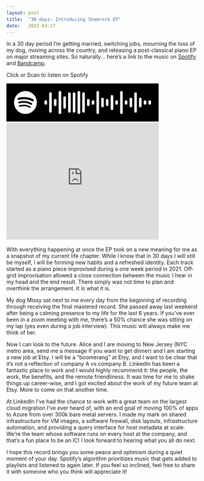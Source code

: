 ```yaml
---
layout: post
title:  "30 days: Introducing Shamrock EP"
date:   2022-03-17
---
```


In a 30 day period I’m getting married, switching jobs, mourning the loss of my dog, moving across the country, and releasing a post-classical piano EP on major streaming sites. So naturally... here’s a link to the music on <a href="https://open.spotify.com/album/3qFIB2qmz8X1EglbzMMT20?si=XpWU86nyQKyHOm4E-8Md3Q" alt="Shamrock by Michael Garate on Spotify" target="_blank">Spotify</a> and <a href="https://michaelgarate.bandcamp.com/album/shamrock" alt="Shamrock by Michael Garate on Bandcamp" target="_blank">Bandcamp</a>.

Click or Scan to listen on Spotify

<a href="https://open.spotify.com/album/3qFIB2qmz8X1EglbzMMT20?si=XpWU86nyQKyHOm4E-8Md3Q" alt="Shamrock by Michael Garate on Spotify">
  <img height="100px" alt="Shamrock by Michael Garate on Spotify" src="/assets/music/shamrock-spotify-code.jpg" />
</a>

<iframe style="border: 0; width: 400px; height: 307px;" src="https://bandcamp.com/EmbeddedPlayer/album=1021684361/size=large/bgcol=ffffff/linkcol=0687f5/artwork=small/transparent=true/" seamless><a href="https://michaelgarate.bandcamp.com/album/shamrock">Shamrock by Michael Garate</a></iframe>

With everything happening at once the EP took on a new meaning for me as a snapshot of my current life chapter. While I know that in 30 days I will still be myself, I will be forming new habits and a refreshed identity. Each track started as a piano piece improvised during a one week period in 2021. Off-grid improvisation allowed a close connection between the music I hear in my head and the end result. There simply was not time to plan and overthink the arrangement. It is what it is.

My dog Missy sat next to me every day from the beginning of recording through receiving the final mastered record. She passed away last weekend after being a calming presence to my life for the last 6 years. If you’ve ever been in a zoom meeting with me, there’s a 50% chance she was sitting on my lap (yes even during a job interview). This music will always make me think of her.

Now I can look to the future. Alice and I are moving to New Jersey (NYC metro area, send me a message if you want to get dinner) and I am starting a new job at Etsy. I will be a “boomerang” at Etsy, and I want to be clear that it’s not a reflection of company A vs company B. LinkedIn has been a fantastic place to work and I would highly recommend it: the people, the work, the benefits, and the remote friendliness. It was time for me to shake things up career-wise, and I got excited about the work of my future team at Etsy. More to come on that another time.

At LinkedIn I’ve had the chance to work with a great team on the largest cloud migration I’ve ever heard of, with an end goal of moving 100% of apps to Azure from over 300k bare metal servers. I made my mark on shared infrastructure for VM images, a software firewall, disk layouts, infrastructure automation, and providing a query interface for host metadata at scale. We’re the team whose software runs on every host at the company, and that’s a fun place to be an IC! I look forward to hearing what you all do next.

I hope this record brings you some peace and optimism during a quiet moment of your day. Spotify’s algorithm prioritizes music that gets added to playlists and listened to again later. If you feel so inclined, feel free to share it with someone who you think will appreciate it!
